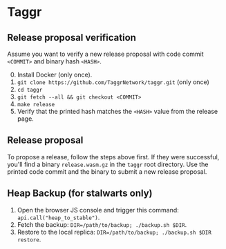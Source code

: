 # Taggr

## Release proposal verification

Assume you want to verify a new release proposal with code commit `<COMMIT>` and binary hash `<HASH>`.

0. Install Docker (only once).
1. `git clone https://github.com/TaggrNetwork/taggr.git` (only once)
2. `cd taggr`
3. `git fetch --all && git checkout <COMMIT>`
4. `make release`
5. Verify that the printed hash matches the `<HASH>` value from the release page.

## Release proposal

To propose a release, follow the steps above first.
If they were successful, you'll find a binary `release.wasm.gz` in the `taggr` root directory.
Use the printed code commit and the binary to submit a new release proposal.

## Heap Backup (for stalwarts only)

1. Open the browser JS console and trigger this command: `api.call("heap_to_stable")`.
2. Fetch the backup: `DIR=/path/to/backup; ./backup.sh $DIR`.
3. Restore to the local replica: `DIR=/path/to/backup; ./backup.sh $DIR restore`.
